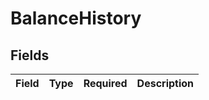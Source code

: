 # BalanceHistory


## Fields

| Field       | Type        | Required    | Description |
| ----------- | ----------- | ----------- | ----------- |